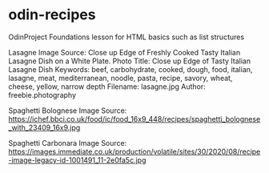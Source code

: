 # odin-recipes
OdinProject Foundations lesson for HTML basics such as list structures

Lasagne Image Source:
Close up Edge of Freshly Cooked Tasty Italian Lasagne Dish on a White Plate.
Photo Title: Close up Edge of Tasty Italian Lasagne Dish
Keywords: beef, carbohydrate, cooked, dough, food, italian, lasagne, meat, mediterranean, noodle, pasta, recipe, savory, wheat, cheese, yellow, narrow depth
Filename: lasagne.jpg
Author: freebie.photography

Spaghetti Bolognese Image Source:
https://ichef.bbci.co.uk/food/ic/food_16x9_448/recipes/spaghetti_bolognese_with_23409_16x9.jpg

Spaghetti Carbonara Image Source:
https://images.immediate.co.uk/production/volatile/sites/30/2020/08/recipe-image-legacy-id-1001491_11-2e0fa5c.jpg


